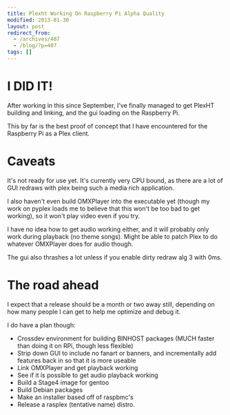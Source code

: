```yaml
---
title: Plexht Working On Raspberry Pi Alpha Quality
modified: 2013-01-30
layout: post
redirect_from:
  - /archives/407
  - /blog/?p=407
tags: []
---
```



I DID IT!
=========

After working in this since September, I've finally managed to get PlexHT building and linking, and the gui loading on the Raspberry Pi.

This by far is the best proof of concept that I have encountered for the Raspberry Pi as a Plex client.

Caveats
=======

It's not ready for use yet. It's currently very CPU bound, as there are a lot of GUI redraws with plex being such a media rich application.

I also haven't even build OMXPlayer into the executable yet (though my work on pyplex loads me to believe that this won't be too bad to get working), so it won't play video even if you try.

I have no idea how to get audio working either, and it will probably only work during playback (no theme songs). Might be able to patch Plex to do whatever OMXPlayer does for audio though.

The gui also thrashes a lot unless if you enable dirty redraw alg 3 with 0ms.

The road ahead
==============

I expect that a release should be a month or two away still, depending on how many people I can get to help me optimize and debug it.

I do have a plan though:

-   Crossdev environment for building BINHOST packages (MUCH faster than doing it on RPi, though less flexible)
-   Strip down GUI to include no fanart or banners, and incrementally add features back in so that it is more useable
-   Link OMXPlayer and get playback working
-   See if it is possible to get audio playback working
-   Build a Stage4 image for gentoo
-   Build Debian packages
-   Make an installer based off of raspbmc's
-   Release a rasplex (tentative name) distro.

